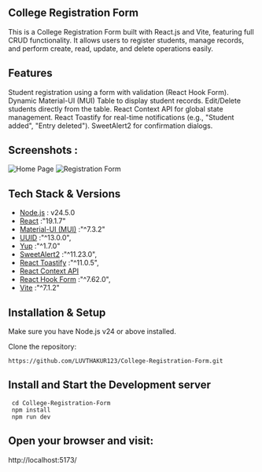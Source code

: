 ## College Registration Form

This is a College Registration Form built with React.js and Vite, featuring full CRUD functionality.
It allows users to register students, manage records, and perform create, read, update, and delete operations easily.

## Features

Student registration using a form with validation (React Hook Form).
Dynamic Material-UI (MUI) Table to display student records.
Edit/Delete students directly from the table.
React Context API for global state management.
React Toastify for real-time notifications (e.g., "Student added", "Entry deleted").
SweetAlert2 for confirmation dialogs.

## Screenshots :
![Home Page](./screenshots/home.png)
![Registration Form](./screenshots/form.png)


 ## Tech Stack & Versions
- [Node.js](https://nodejs.org/) : v24.5.0
- [React](https://reactjs.org/) :"19.1.7" 
- [Material-UI (MUI)](https://mui.com/) :"^7.3.2"
- [UUID](https://www.npmjs.com/package/uuid)  :"^13.0.0",
- [Yup](https://www.npmjs.com/package/yup) :"^1.7.0"
- [SweetAlert2](https://sweetalert2.github.io/)  :"^11.23.0",
- [React Toastify](https://fkhadra.github.io/react-toastify/introduction) :"^11.0.5",
- [React Context API](https://react.dev/learn/passing-data-deeply-with-context)  
- [React Hook Form](https://react-hook-form.com/)  :"^7.62.0",
- [Vite](https://vitejs.dev/)  :"^7.1.2"


## Installation & Setup

Make sure you have Node.js v24  or above installed.

Clone the repository: 

    https://github.com/LUVTHAKUR123/College-Registration-Form.git



## Install and Start the Development server

     cd College-Registration-Form
     npm install
     npm run dev

##  Open your browser and visit:

  http://localhost:5173/
